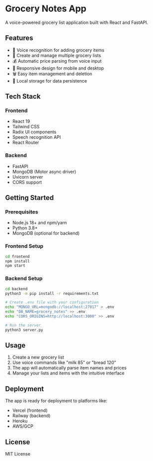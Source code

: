 # Grocery Notes App

A voice-powered grocery list application built with React and FastAPI.

## Features

- 🎤 Voice recognition for adding grocery items
- 📝 Create and manage multiple grocery lists
- 💰 Automatic price parsing from voice input
- 📱 Responsive design for mobile and desktop
- 🗑️ Easy item management and deletion
- 💾 Local storage for data persistence

## Tech Stack

### Frontend
- React 19
- Tailwind CSS
- Radix UI components
- Speech recognition API
- React Router

### Backend
- FastAPI
- MongoDB (Motor async driver)
- Uvicorn server
- CORS support

## Getting Started

### Prerequisites
- Node.js 18+ and npm/yarn
- Python 3.8+
- MongoDB (optional for backend)

### Frontend Setup
```bash
cd frontend
npm install
npm start
```

### Backend Setup
```bash
cd backend
python3 -m pip install -r requirements.txt

# Create .env file with your configuration
echo "MONGO_URL=mongodb://localhost:27017" > .env
echo "DB_NAME=grocery_notes" >> .env
echo "CORS_ORIGINS=http://localhost:3000" >> .env

# Run the server
python3 server.py
```

## Usage

1. Create a new grocery list
2. Use voice commands like "milk 85" or "bread 120"
3. The app will automatically parse item names and prices
4. Manage your lists and items with the intuitive interface

## Deployment

The app is ready for deployment to platforms like:
- Vercel (frontend)
- Railway (backend)
- Heroku
- AWS/GCP

## License

MIT License
